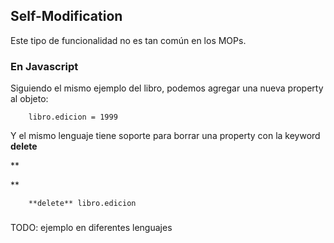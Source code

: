 ## []()Self-Modification

Este tipo de funcionalidad no es tan común en los MOPs. 
### []()En Javascript

Siguiendo el mismo ejemplo del libro, podemos agregar una nueva property al objeto:



        libro.edicion = 1999


Y el mismo lenguaje tiene soporte para borrar una property con la keyword **delete**

**

**


        **delete** libro.edicion
### []()

TODO: ejemplo en diferentes lenguajes